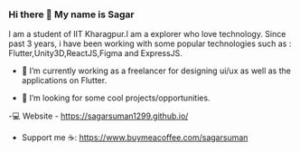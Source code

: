 ### Hi there 👋 My name is Sagar

I am a student of IIT Kharagpur.I am a explorer who love technology. Since past 3 years, i have been working with some popular technologies such as : Flutter,Unity3D,ReactJS,Figma and ExpressJS.

- 🔭 I’m currently working as a freelancer for designing ui/ux as well as the applications on Flutter.
<!-- - 🌱 I’m currently learning ... -->
<!-- - 👯 I’m looking to collaborate on  -->
- 🤔 I’m looking for some cool projects/opportunities.

-💻 Website - https://sagarsuman1299.github.io/
- Support me ☕: https://www.buymeacoffee.com/sagarsuman       




<!-- - 💬 Ask me about ...
- 📫 How to reach me: ...
- 😄 Pronouns: ...
- ⚡ Fun fact: I am a coming  -->
